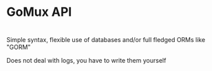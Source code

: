 # GoMux API 

# 
Simple syntax, 
flexible use of databases and/or full fledged ORMs like "GORM" 

Does not deal with logs, you have to write them yourself